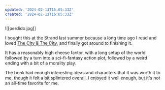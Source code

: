 ```yaml
---
updated: '2024-02-13T15:05:33Z'
created: '2024-02-13T15:05:33Z'
---
```

![[perdido.jpg]]

I bought this at the Strand last summer because a long time ago I read and loved [The City & The City](https://en.wikipedia.org/wiki/The_City_%26_the_City), and finally got around to finishing it.

It has a reasonably high cheese factor, with a long setup of the world followed by a turn into a sci-fi-fantasy action plot, followed by a weird ending with a bit of a morality play.

The book had enough interesting ideas and characters that it was worth it to me, though it felt a bit splintered overall. I enjoyed it well enough, but it's not an all-time favorite for me.